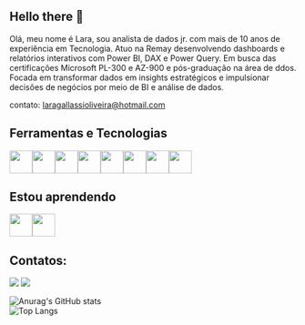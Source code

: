 ## Hello there 👋

Olá, meu nome é Lara, sou analista de dados jr. com mais de 10 anos de experiência em Tecnologia. Atuo na Remay desenvolvendo dashboards e relatórios interativos com Power BI, DAX e Power Query. Em busca das certificações Microsoft PL-300 e AZ-900 e pós-graduação na área de ddos. Focada em transformar dados em insights estratégicos e impulsionar decisões de negócios por meio de BI e análise de dados.

contato: 
laragallassioliveira@hotmail.com

## Ferramentas e Tecnologias
<img loading="lazy" src="https://cdn.jsdelivr.net/gh/devicons/devicon/icons/git/git-original.svg" width="40" height="40"/><img loading="lazy" src="https://cdn.jsdelivr.net/gh/devicons/devicon@latest/icons/html5/html5-original.svg" width="40" height="40"/><img loading="lazy" src="https://cdn.jsdelivr.net/gh/devicons/devicon@latest/icons/javascript/javascript-original.svg" width="40" height="40"/><img loading="lazy" src="https://cdn.jsdelivr.net/gh/devicons/devicon@latest/icons/css3/css3-original.svg" width="40" height="40"/><img loading="lazy" src="https://cdn.jsdelivr.net/gh/devicons/devicon@latest/icons/mysql/mysql-original.svg" width="40" height="40"/><img src="https://cdn.jsdelivr.net/gh/devicons/devicon@latest/icons/sqlite/sqlite-original.svg" width="40" height="40"/><img loading="lazy" src="https://github.com/laragallassi/laragallassi/assets/18129465/dd7592f2-7d6c-4bb8-8c24-34d04cb5559b" width="40" height="40"/><img loading="lazy" src="https://github.com/laragallassi/laragallassi/assets/18129465/40abccfa-f0ad-4497-92a5-2031d2b3c1e0" width="40" height="40"/>

          
## Estou aprendendo
<img loading="lazy" src="https://github.com/laragallassi/laragallassi/assets/18129465/dd7592f2-7d6c-4bb8-8c24-34d04cb5559b" width="40" height="40"/><img loading="lazy" src="https://github.com/laragallassi/laragallassi/assets/18129465/40abccfa-f0ad-4497-92a5-2031d2b3c1e0" width="40" height="40"/>
          
## Contatos: 
<a href = "mailto:laragallassioliveira@gmail.com"><img loading="lazy" src="https://img.shields.io/badge/Gmail-D14836?style=for-the-badge&logo=gmail&logoColor=white" target="_blank"></a>
<a href="https://www.linkedin.com/in/laragallassioliveiramarcasso" target="_blank"><img loading="lazy" src="https://img.shields.io/badge/-LinkedIn-%230077B5?style=for-the-badge&logo=linkedin&logoColor=white" target="_blank"></a>   


![Anurag's GitHub stats](https://github-readme-stats.vercel.app/api?username=laragallassi&show_icons=true&theme=highcontrast)
<br>
![Top Langs](https://github-readme-stats.vercel.app/api/top-langs/?username=anuraghazra&hide_progress=true)

<!--
**laragallassi/laragallassi** is a ✨ _special_ ✨ repository because its `README.md` (this file) appears on your GitHub profile.

Here are some ideas to get you started:

- 🔭 I’m currently working on ...
- 🌱 I’m currently learning ...
- 👯 I’m looking to collaborate on ...
- 🤔 I’m looking for help with ...
- 💬 Ask me about ...
- 📫 How to reach me: ...
- 😄 Pronouns: ...
- ⚡ Fun fact: ...
-->
